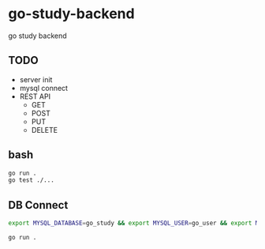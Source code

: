 # go-study-backend

go study backend

## TODO

- server init
- mysql connect
- REST API
  - GET
  - POST
  - PUT
  - DELETE

## bash

```bash
go run .
go test ./...
```

## DB Connect

```bash
export MYSQL_DATABASE=go_study && export MYSQL_USER=go_user && export MYSQL_PASSWORD=go_password && export MYSQL_ROOT_PASSWORD=root_password && docker-compose -f docker-compose.test.yml up -d

go run .
```
